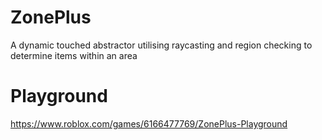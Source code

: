 # ZonePlus
A dynamic touched abstractor utilising raycasting and region checking to determine items within an area

# Playground
https://www.roblox.com/games/6166477769/ZonePlus-Playground
